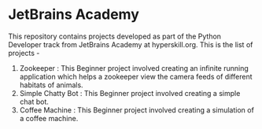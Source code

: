 # JetBrains Academy
This repository contains projects developed as part of the Python Developer track from JetBrains Academy at hyperskill.org.
This is the list of projects -
1. Zookeeper : This Beginner project involved creating an infinite running application which helps a zookeeper view the camera feeds of different habitats of animals.
2. Simple Chatty Bot : This Beginner project involved creating a simple chat bot.
3. Coffee Machine : This Beginner project involved creating a simulation of a coffee machine.
